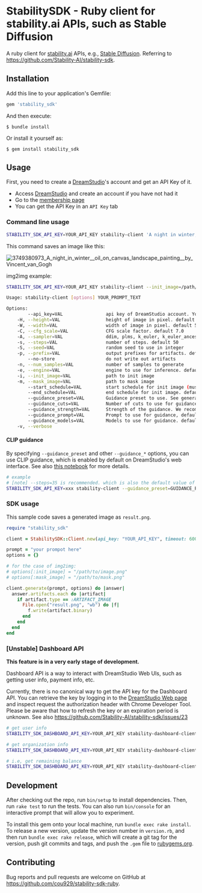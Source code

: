# StabilitySDK - Ruby client for stability.ai APIs, such as Stable Diffusion

A ruby client for [stability.ai](https://stability.ai/) APIs, e.g., [Stable Diffusion](https://stability.ai/blog/stable-diffusion-public-release). Referring to https://github.com/Stability-AI/stability-sdk.

## Installation

Add this line to your application's Gemfile:

```ruby
gem 'stability_sdk'
```

And then execute:

    $ bundle install

Or install it yourself as:

    $ gem install stability_sdk

## Usage
First, you need to create a [DreamStudio](https://beta.dreamstudio.ai/home)'s account and get an API Key of it.

- Access [DreamStudio](https://beta.dreamstudio.ai/dream) and create an account if you have not had it
- Go to the [membership page](https://beta.dreamstudio.ai/membership)
- You can get the API Key in an `API Key` tab

### Command line usage

```sh
STABILITY_SDK_API_KEY=YOUR_API_KEY stability-client 'A night in winter, oil-on-canvas landscape painting, by Vincent van Gogh'
```

This command saves an image like this:

![3749380973_A_night_in_winter__oil_on_canvas_landscape_painting__by_Vincent_van_Gogh](https://user-images.githubusercontent.com/25668/188884116-0b03494b-0b34-49de-bbbc-89fbc2f6029d.png)

img2img example:

```sh
STABILITY_SDK_API_KEY=YOUR_API_KEY stability-client --init_image=/path/to/image.png --mask_image=/path/to/mask.png 'your prompt'
```


```sh
Usage: stability-client [options] YOUR_PROMPT_TEXT

Options:
        --api_key=VAL                api key of DreamStudio account. You can also specify by a STABILITY_SDK_API_KEY environment variable
    -H, --height=VAL                 height of image in pixel. default 512
    -W, --width=VAL                  width of image in pixel. default 512
    -C, --cfg_scale=VAL              CFG scale factor. default 7.0
    -A, --sampler=VAL                ddim, plms, k_euler, k_euler_ancestral, k_heun, k_dpm_2, k_dpm_2_ancestral, k_lms. default k_lms
    -s, --steps=VAL                  number of steps. default 50
    -S, --seed=VAL                   random seed to use in integer
    -p, --prefix=VAL                 output prefixes for artifacts. default `generation`
        --no-store                   do not write out artifacts
    -n, --num_samples=VAL            number of samples to generate
    -e, --engine=VAL                 engine to use for inference. default `stable-diffusion-v1`
    -i, --init_image=VAL             path to init image
    -m, --mask_image=VAL             path to mask image
        --start_schedule=VAL         start schedule for init image (must be greater than 0, 1 is full strength text prompt, no trace of image). default 1.0
        --end_schedule=VAL           end schedule for init image. default 0.01
        --guidance_preset=VAL        Guidance preset to use. See generation.GuidancePreset for supported values. default `GUIDANCE_PRESET_NONE`
        --guidance_cuts=VAL          Number of cuts to use for guidance. default 0
        --guidance_strength=VAL      Strength of the guidance. We recommend values in range [0.0,1.0]. A good default is 0.25. default nil
        --guidance_prompt=VAL        Prompt to use for guidance, defaults to `YOUR_PROMPT_TEXT` argument (above) if not specified.
        --guidance_models=VAL        Models to use for guidance. default nil
    -v, --verbose
```

#### CLIP guidance

By specifying `--guidance_preset` and other `--guidance_*` options, you can use CLIP guidance, which is enabled by default on DreamStudio's web interface.
See also [this notebook](https://github.com/Stability-AI/stability-sdk/blob/c04381f960008f37c7392467cfaabfdf8f763e6a/nbs/demo_colab.ipynb) for more details.

```sh
# example
# [note] --steps=35 is recommended. which is also the default value of the web interface
STABILITY_SDK_API_KEY=xxx stability-client --guidance_preset=GUIDANCE_PRESET_FAST_BLUE --guidance_strength=0.25 --steps=35 --sampler=k_dpm_2_ancestral "A dream of a distant galaxy, by Caspar David Friedrich, matte painting trending on artstation HQ"
```

### SDK usage

This sample code saves a generated image as `result.png`.

```ruby
require "stability_sdk"

client = StabilitySDK::Client.new(api_key: "YOUR_API_KEY", timeout: 600)

prompt = "your prompot here"
options = {}

# for the case of img2img:
# options[:init_image] = "/path/to/image.png"
# options[:mask_image] = "/path/to/mask.png"

client.generate(prompt, options) do |answer|
  answer.artifacts.each do |artifact|
    if artifact.type == :ARTIFACT_IMAGE
      File.open("result.png", "wb") do |f|
        f.write(artifact.binary)
      end
    end
  end
end
```

### [Unstable] Dashboard API

**This feature is in a very early stage of development.**

Dashboard API is a way to interact with DreamStudio Web UIs, such as getting user info, payment info, etc.

Currently, there is no canonical way to get the API key for the Dashboard API. You can retrieve the key by logging in to the [DreamStudio Web page](https://beta.dreamstudio.ai/dream) and inspect request the authorization header with Chrome Developer Tool. Please be aware that how to refresh the key or an expiration period is unknown. See also https://github.com/Stability-AI/stability-sdk/issues/23

```sh
# get user info
STABILITY_SDK_DASHBOARD_API_KEY=YOUR_API_KEY stability-dashboard-client-unstable get_me

# get organization info
STABILITY_SDK_DASHBOARD_API_KEY=YOUR_API_KEY stability-dashboard-client-unstable get_organization

# i.e, get remaining balance
STABILITY_SDK_DASHBOARD_API_KEY=YOUR_API_KEY stability-dashboard-client-unstable get_organization | jq .paymentInfo.balance
```

## Development

After checking out the repo, run `bin/setup` to install dependencies. Then, run `rake test` to run the tests. You can also run `bin/console` for an interactive prompt that will allow you to experiment.

To install this gem onto your local machine, run `bundle exec rake install`. To release a new version, update the version number in `version.rb`, and then run `bundle exec rake release`, which will create a git tag for the version, push git commits and tags, and push the `.gem` file to [rubygems.org](https://rubygems.org).

## Contributing

Bug reports and pull requests are welcome on GitHub at https://github.com/cou929/stability-sdk-ruby.
